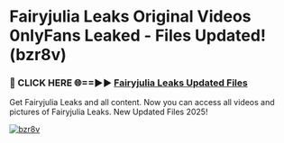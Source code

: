 # Fairyjulia Leaks Original Videos 0nlyFans Leaked - Files Updated! (bzr8v)

<h3>🔴 CLICK HERE 🌐==►► <a href="https://tinyurl.com/ehrbuxhb" rel="nofollow">Fairyjulia Leaks Updated Files</a></h3>

Get Fairyjulia Leaks and all content. Now you can access all videos and pictures of Fairyjulia Leaks. New Updated Files 2025!

[![bzr8v](https://i.imgur.com/lVYEuWS.gif)](https://tinyurl.com/ehrbuxhb)
